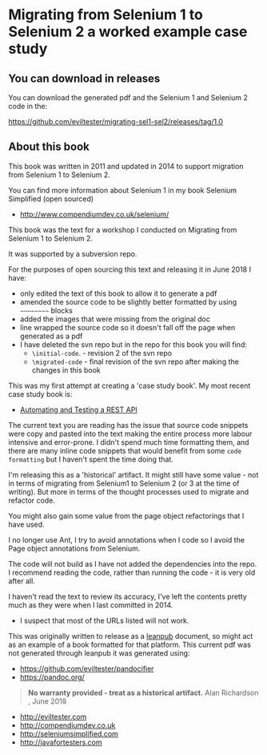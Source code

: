 # Migrating from Selenium 1 to Selenium 2 a worked example case study

## You can download in releases

You can download the generated pdf and the Selenium 1 and Selenium 2 code in the:

https://github.com/eviltester/migrating-sel1-sel2/releases/tag/1.0

## About this book

This book was written in 2011 and updated in 2014 to support migration from Selenium 1 to Selenium 2.

You can find more information about Selenium 1 in my book Selenium Simplified (open sourced)

- http://www.compendiumdev.co.uk/selenium/

This book was the text for a workshop I conducted on Migrating from Selenium 1 to Selenium 2.

It was supported by a subversion repo.

For the purposes of open sourcing this text and releasing it in June 2018 I have:

- only edited the text of this book to allow it to generate a pdf
- amended the source code to be slightly better formatted by using `~~~~~~~~` blocks
- added the images that were missing from the original doc
- line wrapped the source code so it doesn't fall off the page when generated as a pdf
- I have deleted the svn repo but in the repo for this book you will find:
    - `\initial-code`. - revision 2 of the svn repo
    - `\migrated-code` - final revision of the svn repo after making the changes in this book 

This was my first attempt at creating a 'case study book'. My most recent case study book is:

- [Automating and Testing a REST API](https://www.compendiumdev.co.uk/page/tracksrestapibook)

The current text you are reading has the issue that source code snippets were copy and pasted into the text making the entire process more labour intensive and error-prone. I didn't spend much time formatting them, and there are many inline code snippets that would benefit from some `code formatting` but I haven't spent the time doing that.

I'm releasing this as a 'historical' artifact. It might still have some value - not in terms of migrating from Selenium1 to Selenium 2 (or 3 at the time of writing). But more in terms of the thought processes used to migrate and refactor code.

You might also gain some value from the page object refactorings that I have used.

I no longer use Ant, I try to avoid annotations when I code so I avoid the Page object annotations from Selenium.

The code will not build as I have not added the dependencies into the repo. I recommend reading the code, rather than running the code - it is very old after all.

I haven't read the text to review its accuracy, I've left the contents pretty much as they were when I last committed in 2014.

- I suspect that most of the URLs listed will not work.

This was originally written to release as a [leanpub](http://leanpub.com) document, so might act as an example of a book formatted for that platform. This current pdf was not generated through leanpub it was generated using:

- https://github.com/eviltester/pandocifier
- https://pandoc.org/

> **No warranty provided - treat as a historical artifact.**
> Alan Richardson , June 2018

- http://eviltester.com
- http://compendiumdev.co.uk
- http://seleniumsimplified.com
- http://javafortesters.com
